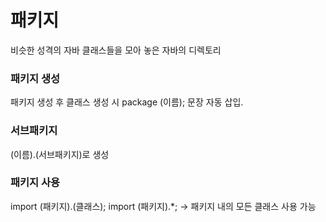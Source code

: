 # 패키지

비슷한 성격의 자바 클래스들을 모아 놓은 자바의 디렉토리

### 패키지 생성
패키지 생성 후 클래스 생성 시 package (이름); 문장 자동 삽입.

### 서브패키지
(이름).(서브패키지)로 생성

### 패키지 사용
import (패키지).(클래스);
import (패키지).*; -> 패키지 내의 모든 클래스 사용 가능

